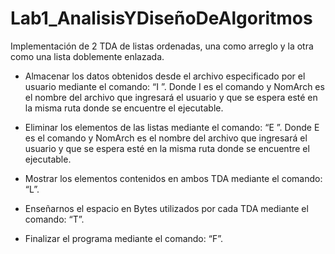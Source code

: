 # Lab1_AnalisisYDiseñoDeAlgoritmos

Implementación de 2 TDA de listas ordenadas, una como arreglo y la otra como una lista doblemente enlazada. 

- Almacenar los datos obtenidos desde el archivo especificado por el usuario mediante el comando:  “I <NomArch>”. Donde I es el comando y NomArch es el nombre del archivo que ingresará el usuario y que se espera esté en la misma ruta donde se encuentre el ejecutable. 
 
- Eliminar los elementos de las listas mediante el comando: “E <NomArch>”. Donde E es el comando y NomArch es el nombre del archivo que ingresará el usuario y que se espera esté en la misma ruta donde se encuentre el ejecutable. 
 
- Mostrar los elementos contenidos en ambos TDA mediante el comando: “L”. 
 
- Enseñarnos el espacio en Bytes utilizados por cada TDA mediante el comando: “T”. 
 
- Finalizar el programa mediante el comando: “F”. 
